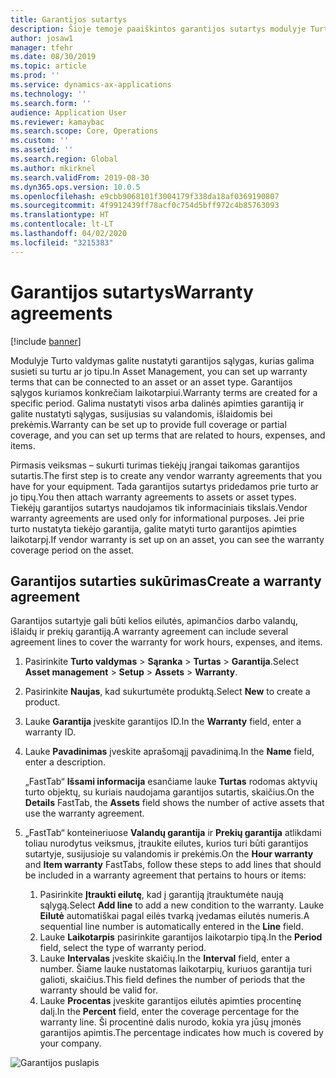 ```yaml
---
title: Garantijos sutartys
description: Šioje temoje paaiškintos garantijos sutartys modulyje Turto valdymas.
author: josaw1
manager: tfehr
ms.date: 08/30/2019
ms.topic: article
ms.prod: ''
ms.service: dynamics-ax-applications
ms.technology: ''
ms.search.form: ''
audience: Application User
ms.reviewer: kamaybac
ms.search.scope: Core, Operations
ms.custom: ''
ms.assetid: ''
ms.search.region: Global
ms.author: mkirknel
ms.search.validFrom: 2019-08-30
ms.dyn365.ops.version: 10.0.5
ms.openlocfilehash: e9cbb9068101f3004179f338da18af0369190807
ms.sourcegitcommit: 4f9912439ff78acf0c754d5bff972c4b85763093
ms.translationtype: HT
ms.contentlocale: lt-LT
ms.lasthandoff: 04/02/2020
ms.locfileid: "3215383"
---
```

# <a name="warranty-agreements"></a><span data-ttu-id="296d3-103">Garantijos sutartys</span><span class="sxs-lookup"><span data-stu-id="296d3-103">Warranty agreements</span></span>

[!include [banner](../../includes/banner.md)]

 


<span data-ttu-id="296d3-104">Modulyje Turto valdymas galite nustatyti garantijos sąlygas, kurias galima susieti su turtu ar jo tipu.</span><span class="sxs-lookup"><span data-stu-id="296d3-104">In Asset Management, you can set up warranty terms that can be connected to an asset or an asset type.</span></span> <span data-ttu-id="296d3-105">Garantijos sąlygos kuriamos konkrečiam laikotarpiui.</span><span class="sxs-lookup"><span data-stu-id="296d3-105">Warranty terms are created for a specific period.</span></span> <span data-ttu-id="296d3-106">Galima nustatyti visos arba dalinės apimties garantiją ir galite nustatyti sąlygas, susijusias su valandomis, išlaidomis bei prekėmis.</span><span class="sxs-lookup"><span data-stu-id="296d3-106">Warranty can be set up to provide full coverage or partial coverage, and you can set up terms that are related to hours, expenses, and items.</span></span>

<span data-ttu-id="296d3-107">Pirmasis veiksmas – sukurti turimas tiekėjų įrangai taikomas garantijos sutartis.</span><span class="sxs-lookup"><span data-stu-id="296d3-107">The first step is to create any vendor warranty agreements that you have for your equipment.</span></span> <span data-ttu-id="296d3-108">Tada garantijos sutartys pridedamos prie turto ar jo tipų.</span><span class="sxs-lookup"><span data-stu-id="296d3-108">You then attach warranty agreements to assets or asset types.</span></span> <span data-ttu-id="296d3-109">Tiekėjų garantijos sutartys naudojamos tik informaciniais tikslais.</span><span class="sxs-lookup"><span data-stu-id="296d3-109">Vendor warranty agreements are used only for informational purposes.</span></span> <span data-ttu-id="296d3-110">Jei prie turto nustatyta tiekėjo garantija, galite matyti turto garantijos apimties laikotarpį.</span><span class="sxs-lookup"><span data-stu-id="296d3-110">If vendor warranty is set up on an asset, you can see the warranty coverage period on the asset.</span></span>

## <a name="create-a-warranty-agreement"></a><span data-ttu-id="296d3-111">Garantijos sutarties sukūrimas</span><span class="sxs-lookup"><span data-stu-id="296d3-111">Create a warranty agreement</span></span>

<span data-ttu-id="296d3-112">Garantijos sutartyje gali būti kelios eilutės, apimančios darbo valandų, išlaidų ir prekių garantiją.</span><span class="sxs-lookup"><span data-stu-id="296d3-112">A warranty agreement can include several agreement lines to cover the warranty for work hours, expenses, and items.</span></span>

1. <span data-ttu-id="296d3-113">Pasirinkite **Turto valdymas** \> **Sąranka** \> **Turtas** \> **Garantija**.</span><span class="sxs-lookup"><span data-stu-id="296d3-113">Select **Asset management** \> **Setup** \> **Assets** \> **Warranty**.</span></span>
2. <span data-ttu-id="296d3-114">Pasirinkite **Naujas**, kad sukurtumėte produktą.</span><span class="sxs-lookup"><span data-stu-id="296d3-114">Select **New** to create a product.</span></span>
3. <span data-ttu-id="296d3-115">Lauke **Garantija** įveskite garantijos ID.</span><span class="sxs-lookup"><span data-stu-id="296d3-115">In the **Warranty** field, enter a warranty ID.</span></span>
4. <span data-ttu-id="296d3-116">Lauke **Pavadinimas** įveskite aprašomąjį pavadinimą.</span><span class="sxs-lookup"><span data-stu-id="296d3-116">In the **Name** field, enter a description.</span></span>

    <span data-ttu-id="296d3-117">„FastTab“ **Išsami informacija** esančiame lauke **Turtas** rodomas aktyvių turto objektų, su kuriais naudojama garantijos sutartis, skaičius.</span><span class="sxs-lookup"><span data-stu-id="296d3-117">On the **Details** FastTab, the **Assets** field shows the number of active assets that use the warranty agreement.</span></span>

5. <span data-ttu-id="296d3-118">„FastTab“ konteineriuose **Valandų garantija** ir **Prekių garantija** atlikdami toliau nurodytus veiksmus, įtraukite eilutes, kurios turi būti garantijos sutartyje, susijusioje su valandomis ir prekėmis.</span><span class="sxs-lookup"><span data-stu-id="296d3-118">On the **Hour warranty** and **Item warranty** FastTabs, follow these steps to add lines that should be included in a warranty agreement that pertains to hours or items:</span></span>

    1. <span data-ttu-id="296d3-119">Pasirinkite **Įtraukti eilutę**, kad į garantiją įtrauktumėte naują sąlygą.</span><span class="sxs-lookup"><span data-stu-id="296d3-119">Select **Add line** to add a new condition to the warranty.</span></span> <span data-ttu-id="296d3-120">Lauke **Eilutė** automatiškai pagal eilės tvarką įvedamas eilutės numeris.</span><span class="sxs-lookup"><span data-stu-id="296d3-120">A sequential line number is automatically entered in the **Line** field.</span></span>
    2. <span data-ttu-id="296d3-121">Lauke **Laikotarpis** pasirinkite garantijos laikotarpio tipą.</span><span class="sxs-lookup"><span data-stu-id="296d3-121">In the **Period** field, select the type of warranty period.</span></span>
    3. <span data-ttu-id="296d3-122">Lauke **Intervalas** įveskite skaičių.</span><span class="sxs-lookup"><span data-stu-id="296d3-122">In the **Interval** field, enter a number.</span></span> <span data-ttu-id="296d3-123">Šiame lauke nustatomas laikotarpių, kuriuos garantija turi galioti, skaičius.</span><span class="sxs-lookup"><span data-stu-id="296d3-123">This field defines the number of periods that the warranty should be valid for.</span></span>
    4. <span data-ttu-id="296d3-124">Lauke **Procentas** įveskite garantijos eilutės apimties procentinę dalį.</span><span class="sxs-lookup"><span data-stu-id="296d3-124">In the **Percent** field, enter the coverage percentage for the warranty line.</span></span> <span data-ttu-id="296d3-125">Ši procentinė dalis nurodo, kokia yra jūsų įmonės garantijos apimtis.</span><span class="sxs-lookup"><span data-stu-id="296d3-125">The percentage indicates how much is covered by your company.</span></span>

![Garantijos puslapis](media/01-warranty.png)
